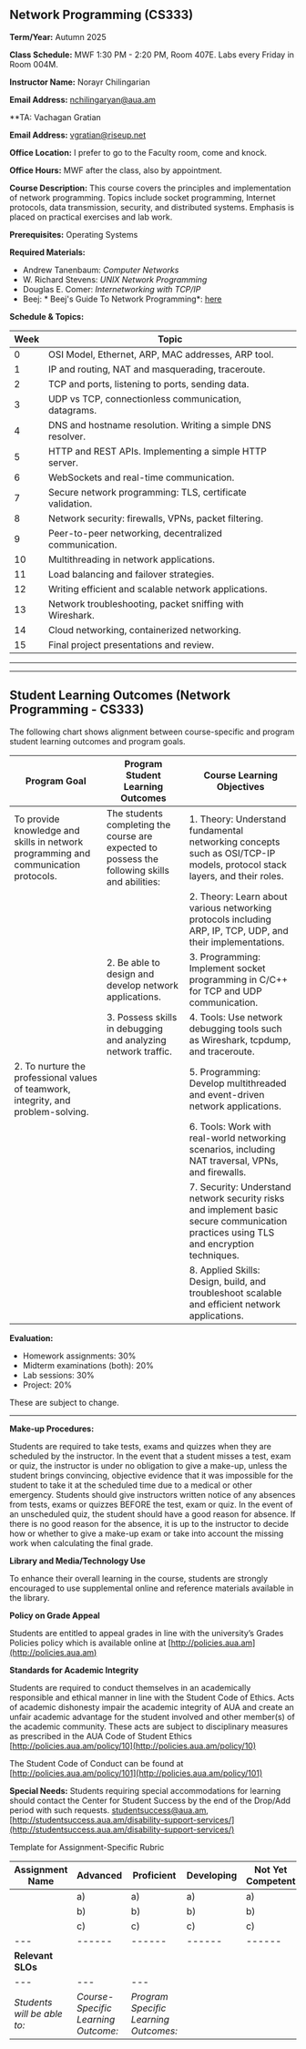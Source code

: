 ## **Network Programming (CS333)**

**Term/Year:** Autumn 2025

**Class Schedule:** MWF 1:30 PM - 2:20 PM, Room 407E. Labs every Friday in Room 004M.

**Instructor Name:** Norayr Chilingarian

**Email Address:**  nchilingaryan@aua.am

**TA: Vachagan Gratian

**Email Address:** vgratian@riseup.net

**Office Location:** I prefer to go to the Faculty room, come and knock.

**Office Hours:** MWF after the class, also by appointment.

**Course Description:**
This course covers the principles and implementation of network programming. Topics include socket programming, Internet protocols, data transmission, security, and distributed systems. Emphasis is placed on practical exercises and lab work.

**Prerequisites:** Operating Systems

**Required Materials:**
- Andrew Tanenbaum: *Computer Networks*
- W. Richard Stevens: *UNIX Network Programming*
- Douglas E. Comer: *Internetworking with TCP/IP*
- Beej: * Beej's Guide To Network Programming*: [here](https://beej.us/guide/bgnet/)

**Schedule & Topics:**

| Week  | Topic  |
|---|---|
| 0  | OSI Model, Ethernet, ARP, MAC addresses, ARP tool. |
| 1  | IP and routing, NAT and masquerading, traceroute. |
| 2  | TCP and ports, listening to ports, sending data. |
| 3  | UDP vs TCP, connectionless communication, datagrams. |
| 4  | DNS and hostname resolution. Writing a simple DNS resolver. |
| 5  | HTTP and REST APIs. Implementing a simple HTTP server. |
| 6  | WebSockets and real-time communication. |
| 7  | Secure network programming: TLS, certificate validation. |
| 8  | Network security: firewalls, VPNs, packet filtering. |
| 9  | Peer-to-peer networking, decentralized communication. |
| 10  | Multithreading in network applications. |
| 11  | Load balancing and failover strategies. |
| 12  | Writing efficient and scalable network applications. |
| 13  | Network troubleshooting, packet sniffing with Wireshark. |
| 14  | Cloud networking, containerized networking. |
| 15  | Final project presentations and review. |

---

---

## **Student Learning Outcomes (Network Programming - CS333)**

The following chart shows alignment between course-specific and program student learning outcomes and program goals.

| Program Goal  | Program Student Learning Outcomes  | Course Learning Objectives  |
|---|---|---|
| To provide knowledge and skills in network programming and communication protocols. | The students completing the course are expected to possess the following skills and abilities: | 1. Theory: Understand fundamental networking concepts such as OSI/TCP-IP models, protocol stack layers, and their roles. |
| | | 2. Theory: Learn about various networking protocols including ARP, IP, TCP, UDP, and their implementations. |
| | 2. Be able to design and develop network applications. | 3. Programming: Implement socket programming in C/C++ for TCP and UDP communication. |
| | 3. Possess skills in debugging and analyzing network traffic. | 4. Tools: Use network debugging tools such as Wireshark, tcpdump, and traceroute. |
| 2. To nurture the professional values of teamwork, integrity, and problem-solving. | | 5. Programming: Develop multithreaded and event-driven network applications. |
| | | 6. Tools: Work with real-world networking scenarios, including NAT traversal, VPNs, and firewalls. |
| | | 7. Security: Understand network security risks and implement basic secure communication practices using TLS and encryption techniques. |
| | | 8. Applied Skills: Design, build, and troubleshoot scalable and efficient network applications. |


**Evaluation:**
- Homework assignments: 30%
- Midterm examinations (both): 20%
- Lab sessions: 30%
- Project: 20%

These are subject to change.

---

**Make-up Procedures:**

Students are required to take tests, exams and quizzes when they are scheduled by the instructor. In the event that a student misses a test, exam or quiz, the instructor is under no obligation to give a make-up, unless the student brings convincing, objective evidence that it was impossible for the student to take it at the scheduled time due to a medical or other emergency. Students should give instructors written notice of any absences from tests, exams or quizzes BEFORE the test, exam or quiz. In the event of an unscheduled quiz, the student should have a good reason for absence. If there is no good reason for the absence, it is up to the instructor to decide how or whether to give a make-up exam or take into account the missing work when calculating the final grade.

**Library and Media/Technology Use**

To enhance their overall learning in the course, students are strongly encouraged to use supplemental online and reference materials available in the library.

**Policy on Grade Appeal**

Students are entitled to appeal grades in line with the university’s Grades Policies policy which is available online at [http://policies.aua.am](http://policies.aua.am)

**Standards for Academic Integrity**

Students are required to conduct themselves in an academically responsible and ethical manner in line with the Student Code of Ethics. Acts of academic dishonesty impair the academic integrity of AUA and create an unfair academic advantage for the student involved and other member(s) of the academic community. These acts are subject to disciplinary measures as prescribed in the AUA Code of Student Ethics [http://policies.aua.am/policy/10](http://policies.aua.am/policy/10)

The Student Code of Conduct can be found at [http://policies.aua.am/policy/101](http://policies.aua.am/policy/101)


**Special Needs:**
Students requiring special accommodations for learning should contact the Center for Student Success by the end of the Drop/Add period with such requests. studentsuccess@aua.am, [http://studentsuccess.aua.am/disability-support-services/](http://studentsuccess.aua.am/disability-support-services/)

Template for Assignment-Specific Rubric

| **Assignment Name** | **Advanced** | **Proficient** | **Developing** | **Not Yet Competent** |
|---|---|---|---|---|
|   | a)   | a)   | a)   | a)   |
|   | b)   | b)   | b)   | b)   |
|   | c)   | c)   | c)   | c)   |
|---|------|------|------|------|
| **Relevant SLOs**             |
|---|---|---|
|*Students will be able to:*|*Course-Specific Learning Outcome:*|*Program Specific Learning Outcomes:*|
